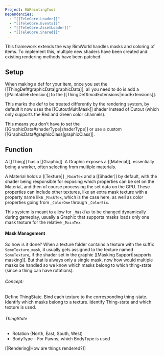```yaml
---
Project: RWPaintingTool
Dependencies:
  - "[[TeleCore.Loader]]"
  - "[[TeleCore.Events]]"
  - "[[TeleCore.AssetLoader]]"
  - "[[TeleCore.Shared]]"
---
```

This framework extends the way RimWorld handles masks and coloring of items.
To implement this, multiple new shaders have been created and existing rendering methods have been patched.

## Setup

When making a def for your item, once you set the [[ThingDef#graphicData|graphicData]], all you need to do is add a [[PaintableExtension]] to the [[ThingDef#modExtensions|modExtensions]]. 

This marks the def to be treated differently by the rendering system, by default it now uses the [[CutoutMultiMask]] shader instead of Cutout (which only supports the Red and Green color channels).

This means you don't have to set the [[GraphicData#shaderType|shaderType]] or use a custom [[GraphicData#graphicClass|graphicClass]].


## Function

A [[Thing]] has a [[Graphic]].
A Graphic exposes a [[Material]], essentially being a worker, often selecting from multiple materials.

A Material holds a [[Texture]] `_MainTex` and a [[Shader]] by default, with the shader being responsible for exposing which properties can be set on the Material, and then of course processing the set data on the GPU. These properties can include other textures, like an extra mask texture with a property name like `_MaskTex`, which is the case here, as well as color properties going from `_ColorOne` through `_ColorSix`.

This system is meant to allow for `_MaskTex` to be changed dynamically during gameplay, usually a Graphic that supports masks loads only one mask texture for the relative `_MainTex`.

#### Mask Management

So how is it done?
When a texture folder contains a texture with the suffix `SomeTexture_mask`, it usually gets assigned to the texture named `SomeTexture`, if the shader set in the graphic [[Masking Support|supports masking]].
But that is always only a single mask, now how would multiple masks be handled so we know which masks belong to which thing-state (since a thing can have rotations).

###### Concept:

Define ThingState.
Bind each texture to the corresponding thing-state.
Identify which masks belong to a texture.
Identify Thing-state and which texture is used.

###### ThingState

- Rotation (North, East, South, West)
- BodyType - For Pawns, which BodyType is used

[[Rendering|How are things rendered?]]

